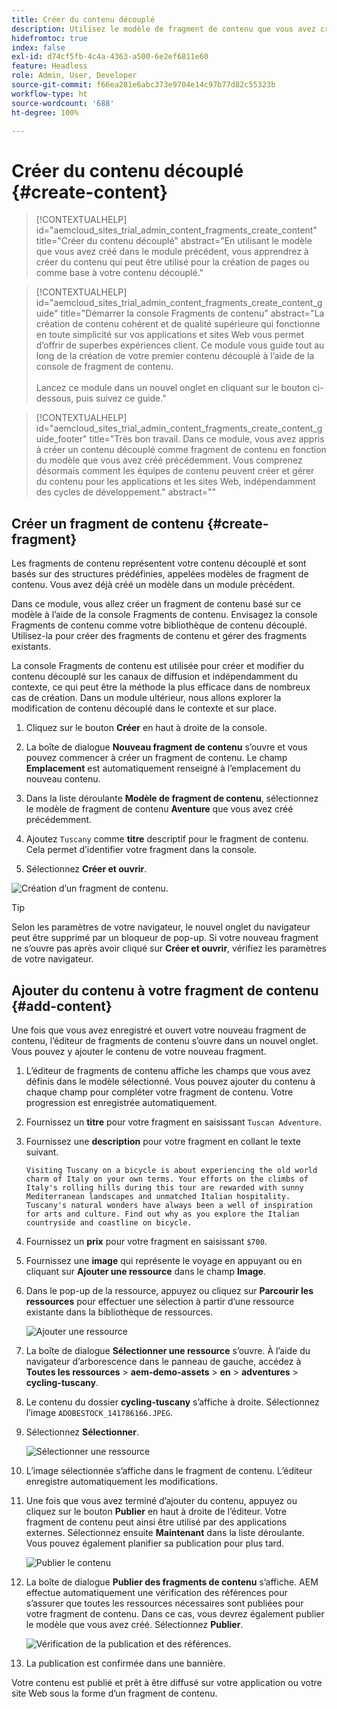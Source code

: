 ```yaml
---
title: Créer du contenu découplé
description: Utilisez le modèle de fragment de contenu que vous avez créé précédemment pour créer du contenu qui peut être utilisé pour la création de pages ou comme base pour votre contenu découplé.
hidefromtoc: true
index: false
exl-id: d74cf5fb-4c4a-4363-a500-6e2ef6811e60
feature: Headless
role: Admin, User, Developer
source-git-commit: f66ea281e6abc373e9704e14c97b77d82c55323b
workflow-type: ht
source-wordcount: '688'
ht-degree: 100%

---
```



# Créer du contenu découplé {#create-content}

>[!CONTEXTUALHELP]
>id="aemcloud_sites_trial_admin_content_fragments_create_content"
>title="Créer du contenu découplé"
>abstract="En utilisant le modèle que vous avez créé dans le module précédent, vous apprendrez à créer du contenu qui peut être utilisé pour la création de pages ou comme base à votre contenu découplé."

>[!CONTEXTUALHELP]
>id="aemcloud_sites_trial_admin_content_fragments_create_content_guide"
>title="Démarrer la console Fragments de contenu"
>abstract="La création de contenu cohérent et de qualité supérieure qui fonctionne en toute simplicité sur vos applications et sites Web vous permet d’offrir de superbes expériences client. Ce module vous guide tout au long de la création de votre premier contenu découplé à l’aide de la console de fragment de contenu.<br><br>Lancez ce module dans un nouvel onglet en cliquant sur le bouton ci-dessous, puis suivez ce guide."

>[!CONTEXTUALHELP]
>id="aemcloud_sites_trial_admin_content_fragments_create_content_guide_footer"
>title="Très bon travail. Dans ce module, vous avez appris à créer un contenu découplé comme fragment de contenu en fonction du modèle que vous avez créé précédemment. Vous comprenez désormais comment les équipes de contenu peuvent créer et gérer du contenu pour les applications et les sites Web, indépendamment des cycles de développement."
>abstract=""

## Créer un fragment de contenu {#create-fragment}

Les fragments de contenu représentent votre contenu découplé et sont basés sur des structures prédéfinies, appelées modèles de fragment de contenu. Vous avez déjà créé un modèle dans un module précédent.

Dans ce module, vous allez créer un fragment de contenu basé sur ce modèle à l’aide de la console Fragments de contenu. Envisagez la console Fragments de contenu comme votre bibliothèque de contenu découplé. Utilisez-la pour créer des fragments de contenu et gérer des fragments existants.

La console Fragments de contenu est utilisée pour créer et modifier du contenu découplé sur les canaux de diffusion et indépendamment du contexte, ce qui peut être la méthode la plus efficace dans de nombreux cas de création. Dans un module ultérieur, nous allons explorer la modification de contenu découplé dans le contexte et sur place.

1. Cliquez sur le bouton **Créer** en haut à droite de la console.

1. La boîte de dialogue **Nouveau fragment de contenu** s’ouvre et vous pouvez commencer à créer un fragment de contenu. Le champ **Emplacement** est automatiquement renseigné à l’emplacement du nouveau contenu.

1. Dans la liste déroulante **Modèle de fragment de contenu**, sélectionnez le modèle de fragment de contenu **Aventure** que vous avez créé précédemment.

1. Ajoutez `Tuscany` comme **titre** descriptif pour le fragment de contenu. Cela permet d’identifier votre fragment dans la console.

1. Sélectionnez **Créer et ouvrir**.

![Création d’un fragment de contenu.](assets/do-not-localize/create-content.png)

>[!TIP]
>
>Selon les paramètres de votre navigateur, le nouvel onglet du navigateur peut être supprimé par un bloqueur de pop-up. Si votre nouveau fragment ne s’ouvre pas après avoir cliqué sur **Créer et ouvrir**, vérifiez les paramètres de votre navigateur.

## Ajouter du contenu à votre fragment de contenu {#add-content}

Une fois que vous avez enregistré et ouvert votre nouveau fragment de contenu, l’éditeur de fragments de contenu s’ouvre dans un nouvel onglet. Vous pouvez y ajouter le contenu de votre nouveau fragment.

1. L’éditeur de fragments de contenu affiche les champs que vous avez définis dans le modèle sélectionné. Vous pouvez ajouter du contenu à chaque champ pour compléter votre fragment de contenu. Votre progression est enregistrée automatiquement.

1. Fournissez un **titre** pour votre fragment en saisissant `Tuscan Adventure`.

1. Fournissez une **description** pour votre fragment en collant le texte suivant.

   ```text
   Visiting Tuscany on a bicycle is about experiencing the old world charm of Italy on your own terms. Your efforts on the climbs of Italy's rolling hills during this tour are rewarded with sunny Mediterranean landscapes and unmatched Italian hospitality. Tuscany's natural wonders have always been a well of inspiration for arts and culture. Find out why as you explore the Italian countryside and coastline on bicycle.
   ```

1. Fournissez un **prix** pour votre fragment en saisissant `$700`.

1. Fournissez une **image** qui représente le voyage en appuyant ou en cliquant sur **Ajouter une ressource** dans le champ **Image**.

1. Dans le pop-up de la ressource, appuyez ou cliquez sur **Parcourir les ressources** pour effectuer une sélection à partir d’une ressource existante dans la bibliothèque de ressources.

   ![Ajouter une ressource](assets/do-not-localize/add-asset.png)

1. La boîte de dialogue **Sélectionner une ressource** s’ouvre. À l’aide du navigateur d’arborescence dans le panneau de gauche, accédez à **Toutes les ressources** > **aem-demo-assets** > **en** > **adventures** > **cycling-tuscany**.

1. Le contenu du dossier **cycling-tuscany** s’affiche à droite. Sélectionnez l’image `ADOBESTOCK_141786166.JPEG`.

1. Sélectionnez **Sélectionner**.

   ![Sélectionner une ressource](assets/do-not-localize/select-asset.png)

1. L’image sélectionnée s’affiche dans le fragment de contenu. L’éditeur enregistre automatiquement les modifications.

1. Une fois que vous avez terminé d’ajouter du contenu, appuyez ou cliquez sur le bouton **Publier** en haut à droite de l’éditeur. Votre fragment de contenu peut ainsi être utilisé par des applications externes. Sélectionnez ensuite **Maintenant** dans la liste déroulante. Vous pouvez également planifier sa publication pour plus tard.

   ![Publier le contenu](assets/do-not-localize/publish.png)

1. La boîte de dialogue **Publier des fragments de contenu** s’affiche. AEM effectue automatiquement une vérification des références pour s’assurer que toutes les ressources nécessaires sont publiées pour votre fragment de contenu. Dans ce cas, vous devrez également publier le modèle que vous avez créé. Sélectionnez **Publier**.

   ![Vérification de la publication et des références.](assets/do-not-localize/publish-confirm.png)

1. La publication est confirmée dans une bannière.

Votre contenu est publié et prêt à être diffusé sur votre application ou votre site Web sous la forme d’un fragment de contenu.
